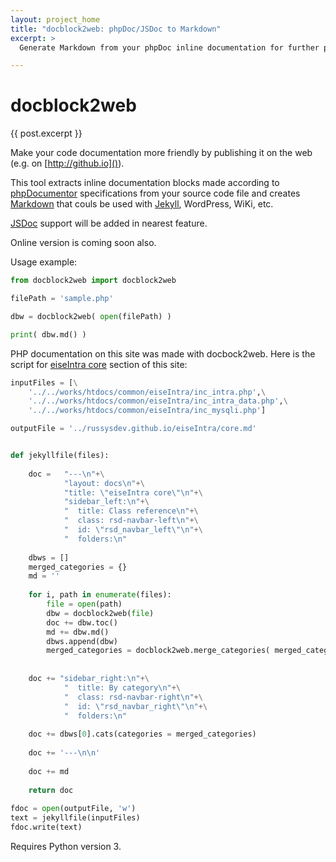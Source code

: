 ```yaml
---
layout: project_home
title: "docblock2web: phpDoc/JSDoc to Markdown"
excerpt: >
  Generate Markdown from your phpDoc inline documentation for further publishing with Jekyll, GitHub pages, WordPress etc.

---
```


docblock2web
===

{{ post.excerpt }}

Make your code documentation more friendly by publishing it on the web (e.g. on [http://github.io]()).

This tool extracts inline documentation blocks made according to [phpDocumentor](https://www.phpdoc.org) specifications  from your source code file and creates [Markdown](https://daringfireball.net/projects/markdown/syntax) that couls be used with [Jekyll](https://jekyllrb.com), WordPress, WiKi, etc.

[JSDoc](http://usejsdoc.org) support will be added in nearest feature.

Online version is coming soon also.

Usage example:
``` python
from docblock2web import docblock2web

filePath = 'sample.php' 

dbw = docblock2web( open(filePath) )

print( dbw.md() )
```

PHP documentation on this site was made with docbock2web. Here is the script for [eiseIntra core](/eiseIntra/core) section of this site:
``` python
inputFiles = [\
    '../../works/htdocs/common/eiseIntra/inc_intra.php',\
    '../../works/htdocs/common/eiseIntra/inc_intra_data.php',\
    '../../works/htdocs/common/eiseIntra/inc_mysqli.php']

outputFile = '../russysdev.github.io/eiseIntra/core.md'


def jekyllfile(files):
    
    doc =   "---\n"+\
            "layout: docs\n"+\
            "title: \"eiseIntra core\"\n"+\
            "sidebar_left:\n"+\
            "  title: Class reference\n"+\
            "  class: rsd-navbar-left\n"+\
            "  id: \"rsd_navbar_left\"\n"+\
            "  folders:\n"
    
    dbws = []
    merged_categories = {}
    md = ''
    
    for i, path in enumerate(files):
        file = open(path)
        dbw = docblock2web(file)
        doc += dbw.toc()
        md += dbw.md()
        dbws.append(dbw)
        merged_categories = docblock2web.merge_categories( merged_categories, dbw.categories )
        
        
    doc += "sidebar_right:\n"+\
            "  title: By category\n"+\
            "  class: rsd-navbar-right\n"+\
            "  id: \"rsd_navbar_right\"\n"+\
            "  folders:\n"
            
    doc += dbws[0].cats(categories = merged_categories)
        
    doc += '---\n\n'    
    
    doc += md
    
    return doc
    
fdoc = open(outputFile, 'w')
text = jekyllfile(inputFiles)
fdoc.write(text)

```

Requires Python version 3.
